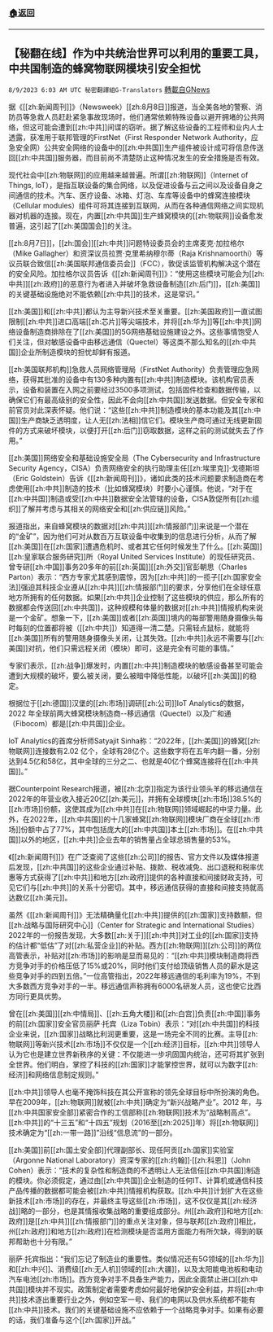 ###  [:house:返回](README.md)
---


## 【秘翻在线】作为中共统治世界可以利用的重要工具，中共国制造的蜂窝物联网模块引安全担忧
`8/9/2023 6:03 AM UTC 秘密翻譯組G-Translators` [轉載自GNews](https://gnews.org/articles/1536477)

据《[[zh:新闻周刊]]》（Newsweek）[[zh:8月8日]]报道，当全美各地的警察、消防员等急救人员赶赴紧急事故现场时，他们通常依赖特殊设备以避开拥堵的公共网络，但这可能会遭到[[zh:中共]]间谍的窃听。据了解这些设备的工程师和业内人士透露，获准用于联邦管理的FirstNet（First Responder Network Authority，应急安全网）公共安全网络的设备中的[[zh:中共国]]生产组件被设计成可将信息传送回[[zh:中共国]]服务器，而目前尚不清楚防止这种情况发生的安全措施是否有效。

现代社会中[[zh:物联网]]的应用越来越普遍。所谓[[zh:物联网]]（Internet of Things, IoT），是指互联设备的集合网络，以及促进设备与云之间以及设备自身之间通信的技术。汽车、医疗设备、冰箱、灯泡、车库等设备中的蜂窝连接模块（Cellular modules）组件可将其连接到互联网，从而在各种通信网络之间实现机器对机器的连接。现在，内置[[zh:中共国]]生产蜂窝模块的[[zh:物联网]]设备愈发普遍，这引起了[[zh:美国国会]]的关注。

[[zh:8月7日]]，[[zh:国会]][[zh:中共]]问题特设委员会的主席麦克·加拉格尔（Mike Gallagher）和资深议员拉贾·克里希纳穆尔蒂（Raja Krishnamoorthi）等议员联合致信[[zh:美国联邦通信委员会]]（FCC），敦促该监管机构解决这个潜在的安全风险。加拉格尔议员告诉《[[zh:新闻周刊]]》：“使用这些模块可能会为[[zh:中共]][[zh:政府]]的恶意行为者进入并破坏急救设备制造[[zh:后门]]，[[zh:美国]]的关键基础设施绝对不能依赖[[zh:中共]]的技术，这是常识。”

[[zh:美国]]和[[zh:中共]]都认为主导新兴技术至关重要。[[zh:美国政府]]一直试图限制[[zh:中共]]进口高端[[zh:芯片]]等尖端技术，并将[[zh:华为]]等[[zh:中共]]网络设备制造商排除在了[[zh:美国]]的5G网络基础设施建设之外。这些事情饱受人们关注，但对敏感设备中由移远通信（Quectel）等这类不那么知名的[[zh:中共国]]企业所制造模块的担忧却鲜有报道。

 [[zh:美国联邦机构]]急救人员网络管理局（FirstNet Authority）负责管理应急网络，获得其批准的设备中有130多种内置有[[zh:中共]]制造模块。该机构官员表示，设备和装置在入网之前要经过3500多项测试，包括固件检查和数据传输，以确保它们有最高级别的安全性，因此不会向[[zh:中共国]]发送数据。但安全专家和前官员对此深表怀疑。他们说：“这些[[zh:中共]]制造模块的基本功能及其[[zh:中国]]生产商缺乏透明度，让人无[[zh:法相]]信它们。模块生产商可通过无线更新固件的方式来破坏模块，以便打开[[zh:后门]]窃取数据，这样之前的测试就失去了作用。”

[[zh:美国]]网络安全和基础设施安全局（The Cybersecurity and Infrastructure Security Agency，CISA）负责网络安全的执行助理主任[[zh:埃里克]]·戈德斯坦（Eric Goldstein）告诉《[[zh:新闻周刊]]》，诸如此类的技术问题要求制造商在考虑使用[[zh:中共]]制造的技术（比如蜂窝模块）时要小心谨慎。他说，“对于在[[zh:中共国]]制造或受[[zh:中共]]数据安全法管辖的设备，CISA敦促所有[[zh:组织]]了解并考虑与其相关的网络安全和[[zh:供应链]]风险。”   

报道指出，来自蜂窝模块的数据对[[zh:中共]][[zh:情报部门]]来说是一个潜在的“金矿”，因为他们可对从数百万互联设备中收集到的信息进行分析，从而了解[[zh:美国]]在[[zh:国家]]遭遇危机时、或者其它任何时候发生了什么。[[zh:英国]][[zh:皇家联合服务研究]]所（Royal United Services Institute）的现任研究员、曾专研[[zh:中国]]事务20多年的前[[zh:英国]][[zh:外交]]官彭朝思（Charles Parton）表示：“西方专家尤其感到震惊，因为[[zh:中共]]的一揽子[[zh:国家安全法]]强迫其科技企业遵从[[zh:中共]][[zh:情报部门]]的要求，分享他们在全球任意地方所拥有的任何数据。如果[[zh:中共]]企业控制了这些模块的供应，那么所有的数据都会传送回[[zh:中共国]]，这种规模和体量的数据对[[zh:中共]]情报机构来说是一个金矿。想象一下，[[zh:美国]]或者[[zh:英国]]境内的每部警用随身摄像头每时每刻的位置都将被（[[zh:中共]]）知道得一清二楚。只需轻点鼠标，就能将[[zh:美国]]所有的警用随身摄像头关闭，让其失效。[[zh:中共]]永远不需要与[[zh:美国]]对抗，他们只需远程关闭（模块）即可，这是完全有可能的事情。”

专家们表示，[[zh:战争]]爆发时，内置[[zh:中共]]制造模块的敏感设备甚至可能会遭到大规模的破坏，要么被关闭，要么被暗中降低性能，以破坏[[zh:美国]]的稳定。

根据位于[[zh:德国]]汉堡的[[zh:市场]]调研[[zh:公司]]IoT Analytics的数据，2022 年全球前两大蜂窝模块制造商\--移远通信（Quectel）以及广和通（Fibocom）都是[[zh:中共国]]企业。

IoT Analytics的首席分析师Satyajit Sinha称：“2022年，[[zh:美国]]的蜂窝[[zh:物联网]]连接数有2.02 亿个，全球有28亿个。这些数字将在五年内翻一番，分别达到4.5亿和58亿，其中全球的三分之二、也就是40亿个蜂窝连接将在[[zh:中共国]]。”

据Counterpoint Research报道，被[[zh:北京]]指定为该行业领头羊的移远通信在2022年的年营业收入接近20亿[[zh:美元]]，并拥有全球模块[[zh:市场]]38.5%的[[zh:市场]]份额，这使其成为[[zh:中共]]在[[zh:物联网]]领域崛起的中坚力量。此外，在2022年，[[zh:中共国]]的十几家蜂窝[[zh:物联网]]模块厂商在全球[[zh:市场]]份额中占了77%，其中包括庞大的[[zh:中共国]]本土[[zh:市场]]。在[[zh:中共国]]以外的地区，[[zh:中共]]企业去年的销售量占全球总销售量的53%。

《[[zh:新闻周刊]]》在广泛查阅了这些[[zh:公司]]的报告、官方文件以及媒体报道后发现，[[zh:中共国]]的这些企业通过补贴、拨款、税收减免、出口退税和税率优惠等方式获得了[[zh:中共]]和地方[[zh:政府]]提供的各种直接和间接财政支持，可见它们与[[zh:中共]]的关系十分密切。其中，移远通信获得的直接和间接支持就高达数亿[[zh:美元]]。

虽然《[[zh:新闻周刊]]》无法精确量化[[zh:中共]]提供的[[zh:国家]]支持数额，但[[zh:战略与国际研究中心]]（Center for Strategic and International Studies）2022年的一份报告发现，大多数[[zh:关于]][[zh:中共]]对工业的[[zh:国家]]支持的估计都“低估”了对[[zh:私营企业]]的补贴。西方[[zh:物联网]][[zh:公司]]的两位高管表示，补贴对[[zh:市场]]的影响是显而易见的：“[[zh:中共]]模块制造商将西方竞争对手的价格压低了15%或20%，同时他们支付给顶级销售人员的薪水是这些竞争对手的四到五倍。”一位高管指出，2022年移远通信的毛利率为19%，不到大多数西方竞争对手的一半。移远通信声称拥有6000名研发人员，这也使它比西方同行更具优势。

曾在[[zh:美国]][[zh:中情局]]、[[zh:五角大楼]]和[[zh:白宫]]负责[[zh:中国]]事务的前[[zh:国家]]安全官员丽萨·托宾（Liza Tobin）表示：“对[[zh:中共国]]的科技企业来说，[[zh:国家]]战略比利润更重要，这是一场完全不同的比赛。主导[[zh:物联网]]等新兴技术[[zh:市场]]不仅仅是一个[[zh:经济]]目标，[[zh:中共]]领导人认为它也是建立世界新秩序的关键：不仅能进一步巩固国内统治，还可将其扩张到全世界。他们明白，掌控了科技的[[zh:国家]]才能掌控世界，就可以为数字[[zh:经济]]和网络信息制定规则。”

[[zh:中共]]领导人也毫不掩饰科技在其公开宣称的领先全球目标中所扮演的角色。早在2009年，[[zh:物联网]]就被[[zh:中共]]确定为“新兴战略产业”。2012 年，与[[zh:中共国家安全部]]紧密合作的工信部称[[zh:物联网]]技术为“战略制高点”。[[zh:中共]]的“十三五”和“十四五”规划（2016至[[zh:2025]]年）将[[zh:物联网]]技术确定为“[[zh:一带一路]]”沿线“信息流”的一部分。

[[zh:美国]]前[[zh:国土安全部]]代理副部长、现任阿贡[[zh:国家]]实验室（Argonne National Laboratory）资深专家的[[zh:约翰]]·[[zh:科恩]]（John Cohen）表示：“技术的复杂性和制造商的不透明让人无法信任[[zh:中共国]]制造的模块。你必须假定，通过由[[zh:中共国]]企业制造的任何IT、计算机或通信科技产品传播的数据都可能会被[[zh:中共]]情报机构获取。[[zh:中共]]计划扩大在这些新技术[[zh:市场]]的存在，并最终主导这些[[zh:市场]]，这不仅仅是其[[zh:经济战]]略的一部分，也是其情报收集战略的重要组成部分。州[[zh:政府]]和地方[[zh:政府]]是[[zh:中共]][[zh:情报部门]]的重点关注对象，但与联邦[[zh:政府]]相比，州[[zh:政府]]和地方[[zh:政府]]在检测模块是否滥用方面能力有所欠缺，得到的联邦帮助也十分有限。”

丽萨·托宾指出：“我们忘记了制造业的重要性。类似情况还有5G领域的[[zh:华为]]和[[zh:中兴]]、消费级[[zh:无人机]]领域的[[zh:大疆]]，以及太阳能电池板和电动汽车电池[[zh:市场]]。西方竞争对手不具备生产能力，因此全面禁止进口[[zh:中共国]]模块并不现实。政策制定者需要考虑如何最好地保护安全利益，并将[[zh:中共]]技术逐出重要行业之外，例如空军一号、我们的电网以及供水系统都不能有[[zh:中共]]技术。我们的关键基础设施不应依赖于一个战略竞争对手。如果有必要的话，我们准备与这个[[zh:国家]]开战。”
